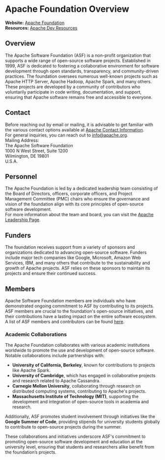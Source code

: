 # Apache Foundation Overview

**Website:** [Apache Foundation](https://www.apache.org/foundation/)  
**Resources:** [Apache Dev Resources](https://www.apache.org/dev/)

## Overview
The Apache Software Foundation (ASF) is a non-profit organization that supports a wide range of open-source software projects. Established in 1999, ASF is dedicated to fostering a collaborative environment for software development through open standards, transparency, and community-driven practices. The foundation oversees numerous well-known projects such as Apache HTTP Server, Apache Hadoop, Apache Spark, and many others. These projects are developed by a community of contributors who voluntarily participate in code writing, documentation, and support, ensuring that Apache software remains free and accessible to everyone.

## Contact
Before reaching out by email or mailing, it is advisable to get familiar with the various contact options available at [Apache Contact Information](https://www.apache.org/foundation/contact).  
For general inquiries, you can reach out to [info@apache.org](mailto:apache@apache.org).  
Mailing Address:  
The Apache Software Foundation  
1000 N West Street, Suite 1200  
Wilmington, DE 19801  
U.S.A.

## Personnel
The Apache Foundation is led by a dedicated leadership team consisting of the Board of Directors, officers, corporate officers, and Project Management Committee (PMC) chairs who ensure the governance and vision of the foundation align with its core principles of open-source software development.  
For more information about the team and board, you can visit the [Apache Leadership Page](https://www.apache.org/foundation/leadership).

## Funders
The foundation receives support from a variety of sponsors and organizations dedicated to advancing open-source software. Funders include major tech companies like Google, Microsoft, Amazon Web Services, IBM, and many others that contribute to the sustainability and growth of Apache projects. ASF relies on these sponsors to maintain its projects and ensure their continued success.

## Members
Apache Software Foundation members are individuals who have demonstrated ongoing commitment to ASF by contributing to its projects. ASF members are crucial to the foundation's open-source initiatives, and their contributions have a lasting impact on the entire software ecosystem. A list of ASF members and contributors can be found [here](https://www.apache.org/foundation/members.html).

### Academic Collaborations
The Apache Foundation collaborates with various academic institutions worldwide to promote the use and development of open-source software. Notable collaborations include partnerships with:

- **University of California, Berkeley**, known for contributions to projects like Apache Spark.
- **University of Cambridge**, which has engaged in collaborative projects and research related to Apache Cassandra.
- **Carnegie Mellon University**, collaborating through research on distributed computing systems, contributing to Apache's projects.
- **Massachusetts Institute of Technology (MIT)**, supporting the development and integration of open-source tools in academia and research.

Additionally, ASF promotes student involvement through initiatives like the **Google Summer of Code**, providing stipends for university students globally to contribute to open-source projects during the summer.

These collaborations and initiatives underscore ASF's commitment to promoting open-source software development and education at the university level, ensuring that students and researchers alike benefit from the foundation’s projects.


